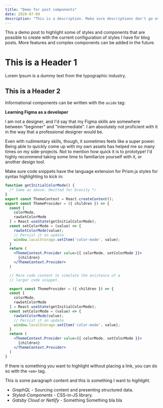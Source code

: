 ```yaml
---
title: "Demo for post components"
date: 2020-07-09
description: "This is a description. Make sure descriptions don't go over the length of a tweet or you will probably break the responsive components."
---
```


This a demo post to highlight some of styles and components that are possible to create with the current configuration of styles I have for blog posts. More features and complex components can be added in the future.

# This is a Header 1

Lorem Ipsum is a dummy text from the typographic industry.

## This is a Header 2

Informational components can be written with the ```aside``` tag:

<aside>
  <div></div>
  <strong>Learning Figma as a developer</strong>
  <p>I am not a designer, and I'd say that my Figma skills are somewhere between "beginner" and "intermediate". I am absolutely not proficient with it in the way that a professional designer would be.</p>
  <p class='last-line'>Even with rudimentary skills, though, it sometimes feels like a super power. Being able to quickly come up with my own assets has helped me so many times on my side-projects. Not to mention how quick it is to prototype! I'd highly recommend taking some time to familiarize yourself with it, or another design tool.</p>
</aside>

Make sure code snippets have the language extension for Prism.js styles for syntax highlighting to kick in:

```jsx
function getInitialColorMode() {
  /* Same as above. Omitted for brevity */
}
export const ThemeContext = React.createContext();
export const ThemeProvider = ({ children }) => {
  const [
    colorMode,
    rawSetColorMode
  ] = React.useState(getInitialColorMode);
  const setColorMode = (value) => {
    rawSetColorMode(value);
    // Persist it on update
    window.localStorage.setItem('color-mode', value);
  }
  return (
    <ThemeContext.Provider value={{ colorMode, setColorMode }}>
      {children}
    </ThemeContext.Provider>
  )

  // More code content to simulate the existence of a
  // larger code snippet.

  export const ThemeProvider = ({ children }) => {
  const [
    colorMode,
    rawSetColorMode
  ] = React.useState(getInitialColorMode);
  const setColorMode = (value) => {
    rawSetColorMode(value);
    // Persist it on update
    window.localStorage.setItem('color-mode', value);
  }
  return (
    <ThemeContext.Provider value={{ colorMode, setColorMode }}>
      {children}
    </ThemeContext.Provider>
  )
}
```

If there is something you want to highlight without placing a link, you can do so with the ```<em>``` tag.

This is some paragraph content and this is something I want to <em>highlight</em>.

- <em>GraphQL</em> - Sourcing content and presenting structured data.
- <em>Styled-Components</em> - CSS-in-JS library.
- <em>Gatsby Cloud or Netlify</em> - Something Something bla bla
